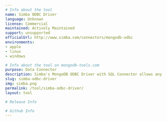 ```yaml
---
# Info about the tool
name: Simba ODBC Driver
language: Unknown
license: Commercial
maintained: Actively Maintained
support: unsupported
officialUrl: http://www.simba.com/connectors/mongodb-odbc
environments:
- apple
- linux
- windows

# Info about the tool on mongodb-tools.com
purpose: Data Connector
description: Simba's MongoDB ODBC Driver with SQL Connector allows any traditional analytics or business intelligence tool to query data in MongoDB via SQL.
slug: simba-odbc-driver
img: simba.png
permalink: /tool/simba-odbc-driver/
layout: tool

# Release Info

# Github Info
---
```


